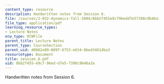 ```yaml
---
content_type: resource
description: Handwritten notes from Session 6.
file: /courses/2-032-dynamics-fall-2004/8bb2f455e9c796edd7e57398c9b46a3a_session_6.pdf
file_type: application/pdf
learning_resource_types:
- Lecture Notes
ocw_type: OCWFile
parent_title: Lecture Notes
parent_type: CourseSection
parent_uid: d0882e89-0897-6753-eb54-8bed3461dba3
resourcetype: Document
title: session_6.pdf
uid: 8bb2f455-e9c7-96ed-d7e5-7398c9b46a3a
---
```

Handwritten notes from Session 6.

